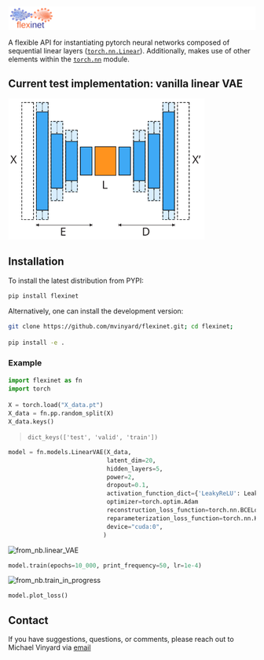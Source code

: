 ![flexinet-logo](/docs/img/flexinet.logo.svg)

A flexible API for instantiating pytorch neural networks composed of sequential linear layers ([`torch.nn.Linear`](https://pytorch.org/docs/stable/generated/torch.nn.Linear.html#torch.nn.Linear)). Additionally, makes use of other elements within the [`torch.nn`](https://pytorch.org/docs/stable/nn.html) module.

## Current test implementation: vanilla linear VAE

<img width="400" alt="FlexiLinearAVE" src="/docs/img/flexinet.LinearVAE.svg">

## Installation

To install the latest distribution from PYPI:

```BASH
pip install flexinet
```

Alternatively, one can install the development version:

```BASH
git clone https://github.com/mvinyard/flexinet.git; cd flexinet;

pip install -e .
```

### Example

```python
import flexinet as fn
import torch

X = torch.load("X_data.pt")
X_data = fn.pp.random_split(X)
X_data.keys()
```
>`dict_keys(['test', 'valid', 'train'])`

```python
model = fn.models.LinearVAE(X_data,
                            latent_dim=20, 
                            hidden_layers=5, 
                            power=2,
                            dropout=0.1,
                            activation_function_dict={'LeakyReLU': LeakyReLU(negative_slope=0.01)},
                            optimizer=torch.optim.Adam
                            reconstruction_loss_function=torch.nn.BCELoss(),
                            reparameterization_loss_function=torch.nn.KLDivLoss(),
                            device="cuda:0",
                           )
```
<img width="541" alt="from_nb.linear_VAE" src="https://user-images.githubusercontent.com/47393421/168488664-e7918416-8ae8-4369-a6ef-b73449c42b5f.png">

```python
model.train(epochs=10_000, print_frequency=50, lr=1e-4)
```

<img width="541" alt="from_nb.train_in_progress" src="https://user-images.githubusercontent.com/47393421/168489358-620815b0-b129-43af-8eb4-0009c46d3295.png">

```python
model.plot_loss()
```

## Contact

If you have suggestions, questions, or comments, please reach out to Michael Vinyard via [email](mailto:mvinyard@broadinstitute.org)
